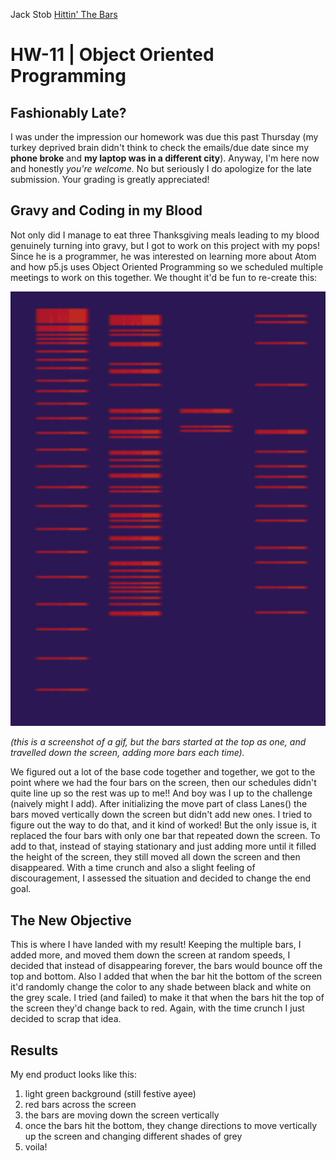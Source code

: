 Jack Stob [Hittin' The Bars](https://jackelynstob.github.io/CreativeCoding1/hw-11/)

# HW-11 | Object Oriented Programming

## Fashionably Late?

I was under the impression our homework was due this past Thursday (my turkey deprived brain didn't think to check the emails/due date since my **phone broke** and **my laptop was in a different city**). Anyway, I'm here now and honestly *you're welcome.* No but seriously I do apologize for the late submission. Your grading is greatly appreciated!

## Gravy and Coding in my Blood

Not only did I manage to eat three Thanksgiving meals leading to my blood genuinely turning into gravy, but I got to work on this project with my pops! Since he is a programmer, he was interested on learning more about Atom and how p5.js uses Object Oriented Programming so we scheduled multiple meetings to work on this together. We thought it'd be fun to re-create this:

![bars](bars.jpg)

*(this is a screenshot of a gif, but the bars started at the top as one, and travelled down the screen, adding more bars each time).*

We figured out a lot of the base code together and together, we got to the point where we had the four bars on the screen, then our schedules didn't quite line up so the rest was up to me!! And boy was I up to the challenge (naively might I add). After initializing the move part of class Lanes() the bars moved vertically down the screen but didn't add new ones. I tried to figure out the way to do that, and it kind of worked! But the only issue is, it replaced the four bars with only one bar that repeated down the screen. To add to that, instead of staying stationary and just adding more until it filled the height of the screen, they still moved all down the screen and then disappeared. With a time crunch and also a slight feeling of discouragement, I assessed the situation and decided to change the end goal.

## The New Objective

This is where I have landed with my result! Keeping the multiple bars, I added more, and moved them down the screen at random speeds, I decided that instead of disappearing forever, the bars would bounce off the top and bottom. Also I added that when the bar hit the bottom of the screen it'd randomly change the color to any shade between black and white on the grey scale. I tried (and failed) to make it that when the bars hit the top of the screen they'd change back to red. Again, with the time crunch I just decided to scrap that idea.

## Results

My end product looks like this:
  1. light green background (still festive ayee)
  2. red bars across the screen
  3. the bars are moving down the screen vertically
  4. once the bars hit the bottom, they change directions to move vertically up the screen and changing different shades of grey
  5. voila!
